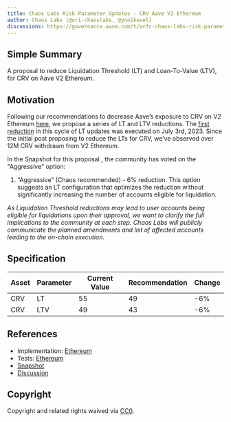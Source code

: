 ```yaml
---
title: Chaos Labs Risk Parameter Updates - CRV Aave V2 Ethereum
author: Chaos Labs (@ori-chaoslabs, @yonikesel)
discussions: https://governance.aave.com/t/arfc-chaos-labs-risk-parameter-updates-crv-aave-v2-ethereum-2023-07-10/13952
---
```


## Simple Summary

A proposal to reduce Liquidation Threshold (LT) and Loan-To-Value (LTV), for CRV on Aave V2 Ethereum.

## Motivation

Following our recommendations to decrease Aave’s exposure to CRV on V2 Ethereum [here](https://governance.aave.com/t/gauntlet-recommendation-to-freeze-crv-and-set-crv-ltv-0-on-aave-v2/13644/31), we propose a series of LT and LTV reductions. The [first reduction](https://app.aave.com/governance/proposal/255/) in this cycle of LT updates was executed on July 3rd, 2023. Since the initial post proposing to reduce the LTs for CRV, we’ve observed over 12M CRV withdrawn from V2 Ethereum.

In the Snapshot for this proposal , the community has voted on the "Aggressive" option:

1. “Aggressive” (Chaos recommended) - 6% reduction. This option suggests an LT configuration that optimizes the reduction without significantly increasing the number of accounts eligible for liquidation.

_As Liquidation Threshold reductions may lead to user accounts being eligible for liquidations upon their approval, we want to clarify the full implications to the community at each step. Chaos Labs will publicly communicate the planned amendments and list of affected accounts leading to the on-chain execution._

## Specification

| Asset | Parameter | Current Value | Recommendation | Change |
| ----- | --------- | ------------- | -------------- | ------ |
| CRV   | LT        | 55            | 49             | -6%    |
| CRV   | LTV       | 49            | 43             | -6%    |

## References

- Implementation: [Ethereum](https://github.com/bgd-labs/aave-proposals/blob/main/src/AaveV2_Eth_CRVRiskParamsUpdate_20232507/AaveV2_Eth_CRVRiskParamsUpdate_20232507.sol)
- Tests: [Ethereum](https://github.com/bgd-labs/aave-proposals/blob/main/src/AaveV2_Eth_CRVRiskParamsUpdate_20232507/AaveV2_Eth_CRVRiskParamsUpdate_20232507.t.sol)
- [Snapshot](https://snapshot.org/#/aave.eth/proposal/0x8b992ee05d9e87ef0dab2cb7178c24f7b4b6f5d79561ad33298550b3c8d9fe89)
- [Discussion](https://governance.aave.com/t/arfc-chaos-labs-risk-parameter-updates-crv-aave-v2-ethereum-2023-07-10/13952)

## Copyright

Copyright and related rights waived via [CC0](https://creativecommons.org/publicdomain/zero/1.0/).
